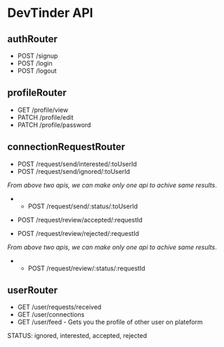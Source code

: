 # DevTinder API

## authRouter
- POST /signup
- POST /login
- POST /logout

## profileRouter
- GET /profile/view
- PATCH /profile/edit
- PATCH /profile/password

## connectionRequestRouter
- POST /request/send/interested/:toUserId
- POST /request/send/ignored/:toUserId

_From above two apis, we can make only one api to achive same results_.
- - POST /request/send/:status/:toUserId

- POST /request/review/accepted/:requestId
- POST /request/review/rejected/:requestId

_From above two apis, we can make only one api to achive same results_.
- - POST /request/review/:status/:requestId

## userRouter
- GET /user/requests/received
- GET /user/connections
- GET /user/feed  - Gets you the profile of other user on plateform

STATUS: ignored, interested, accepted, rejected